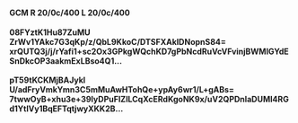 #### GCM R 20/0c/400 L 20/0c/400
**08FYztK1Hu87ZuMU**<br/>**ZrWv1YAkc7G3qKp/z/QbL9KkoC/DTSFXAklDNopnS84=**<br/>**xrQUTQ3j/j/rYafi1+sc2Ox3GPkgWQchKD7gPbNcdRuVcVFvinjBWMIGYdESnDkcOP3aakmExLBso4Q1...**<br/><br/>
**pT59tKCKMjBAJykl**<br/>**U/adFryVmkYmn3C5mMuAwHTohQe+ypAy6wr1/L+gABs=**<br/>**7twwOyB+xhu3e+39IyDPuFIZlLCqXcERdKgoNK9x/uV2QPDnIaDUMl4RGd1YtlVy1BqEFTqtjwyXKK2B...**